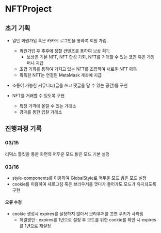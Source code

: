 # NFTProject

## 초기 기획

- 일반 회원가입 혹은 카카오 로그인을 통하여 회원 가입
  - 회원가입 후 추후에 정할 컨텐츠를 통하여 보상 획득
    - 보상은 기본 NFT, NFT 합성 기회, NFT를 거래할 수 있는 코인 혹은 게임머니 지급
  - 조합 기회를 통하여 가지고 있는 NFT를 조합하여 새로운 NFT 획득
  - 획득한 NFT는 연결된 MetaMask 계좌에 지급
- 소통이 가능한 커뮤니티(글을 쓰고 댓글을 달 수 있는 공간)를 구현
- NFT를 거래할 수 있도록 구현

  - 특정 가격에 올릴 수 있는 거래소
  - 경매를 통한 입찰 거래소

## 진행과정 기록

### 03/15

리덕스 툴킷을 통한 화면의 어두운 모드 밝은 모드 기본 설정

### 03/16

- style-components를 이용하여 GlobalStyle로 어두운 모드 밝은 모드 설정
- cookie를 이용하여 새로고침 혹은 브라우저를 껏다가 들어가도 모드가 유지되도록 구현

#### 오류 수정

- cookie 생성시 expires를 설정하지 않아서 브라우저를 끄면 쿠키가 사라짐
  - 해결방안 : expires를 1년으로 설정 후 모드를 위한 cookie를 확인 시 expires를 1년으로 재설정
